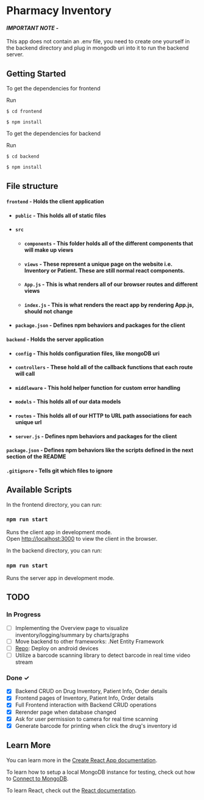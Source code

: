 # Pharmacy Inventory

#### _**IMPORTANT NOTE**_ -

This app does not contain an .env file, you need to create one yourself in the backend directory and plug in mongodb uri into it to run the backend server.

## Getting Started

To get the dependencies for frontend

Run

`$ cd frontend`

`$ npm install`

To get the dependencies for backend

Run

`$ cd backend`

`$ npm install`

## File structure

#### `frontend` - Holds the client application

- #### `public` - This holds all of static files
- #### `src`
  - #### `components` - This folder holds all of the different components that will make up views
  - #### `views` - These represent a unique page on the website i.e. Inventory or Patient. These are still normal react components.
  - #### `App.js` - This is what renders all of our browser routes and different views
  - #### `index.js` - This is what renders the react app by rendering App.js, should not change
- #### `package.json` - Defines npm behaviors and packages for the client

#### `backend` - Holds the server application

- #### `config` - This holds configuration files, like mongoDB uri
- #### `controllers` - These hold all of the callback functions that each route will call
- #### `middleware` - This hold helper function for custom error handling
- #### `models` - This holds all of our data models
- #### `routes` - This holds all of our HTTP to URL path associations for each unique url
- #### `server.js` - Defines npm behaviors and packages for the client

#### `package.json` - Defines npm behaviors like the scripts defined in the next section of the README

#### `.gitignore` - Tells git which files to ignore

## Available Scripts

In the frontend directory, you can run:

### `npm run start`

Runs the client app in development mode.<br>
Open [http://localhost:3000](http://localhost:3000) to view the client in the browser.

In the backend directory, you can run:

### `npm run start`

Runs the server app in development mode.<br>

## TODO

### In Progress

- [ ] Implementing the Overview page to visualize inventory/logging/summary by charts/graphs
- [ ] Move backend to other frameworks: .Net Entity Framework
- [ ] [Repo](https://github.com/WorstUcdProgrammer/PharmacyInventoryAndroid): Deploy on android devices
- [ ] Utilize a barcode scanning library to detect barcode in real time video stream

### Done ✓

- [x] Backend CRUD on Drug Inventory, Patient Info, Order details
- [x] Frontend pages of Inventory, Patient Info, Order details
- [x] Full Frontend interaction with Backend CRUD operations
- [x] Rerender page when database changed
- [x] Ask for user permission to camera for real time scanning
- [x] Generate barcode for printing when click the drug's inventory id

## Learn More

You can learn more in the [Create React App documentation](https://facebook.github.io/create-react-app/docs/getting-started).

To learn how to setup a local MongoDB instance for testing, check out how to [Connect to MongoDB](https://docs.mongodb.com/guides/server/drivers/).

To learn React, check out the [React documentation](https://reactjs.org/).
